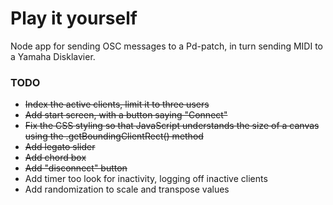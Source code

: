 # Play it yourself

Node app for sending OSC messages to a Pd-patch, in turn sending MIDI to a Yamaha Disklavier.

### TODO

- ~~Index the active clients, limit it to three users~~
- ~~Add start screen, with a button saying "Connect"~~
- ~~Fix the CSS styling so that JavaScript understands the size of a canvas using the .getBoundingClientRect() method~~
- ~~Add legato slider~~
- ~~Add chord box~~
- ~~Add "disconnect" button~~
- Add timer too look for inactivity, logging off inactive clients
- Add randomization to scale and transpose values

